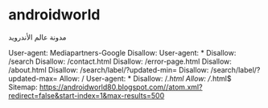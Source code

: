 # androidworld
مدونة عالم الأندرويد

User-agent: Mediapartners-Google Disallow: User-agent: * Disallow: /search Disallow: /contact.html Disallow: /error-page.html Disallow: /about.html Disallow: /search/label/?updated-min= Disallow: /search/label/?updated-max= Allow: / User-agent: * Disallow: /*.html Allow: /*.html$ Sitemap: https://androidworld80.blogspot.com//atom.xml?redirect=false&start-index=1&max-results=500
